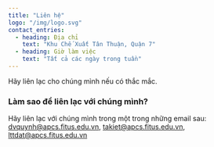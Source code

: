 ```yaml
---
title: "Liên hệ"
logo: "/img/logo.svg"
contact_entries:
  - heading: Địa chỉ
    text: "Khu Chế Xuất Tân Thuận, Quận 7"
  - heading: Giờ làm việc
    text: "Tất cả các ngày trong tuần"
---
```


Hãy liên lạc cho chúng mình nếu có thắc mắc.

<h3 class="f4 b lh-title mb2">Làm sao để liên lạc với chúng mình?</h3>

Hãy liên lạc với chúng mình trong một trong những email sau: dvquynh@apcs.fitus.edu.vn, takiet@apcs.fitus.edu.vn, lttdat@apcs.fitus.edu.vn
